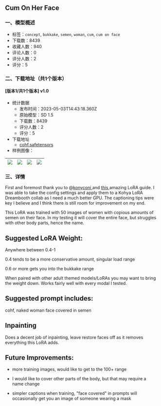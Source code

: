 ## Cum On Her Face
### 一、模型概述

- 标签：`concept`, `bukkake`, `semen`, `woman`, `cum`, `cum on face`
- 下载数：8439
- 收藏人数：940
- 评论人数：0
- 评分人数：2
- 评分：5

### 二、下载地址（共1个版本）

#### [版本1/共1个版本] v1.0

- 统计数据
  - 发布时间：2023-05-03T14:43:18.360Z
  - 原始模型：SD 1.5
  - 下载数：8439
  - 评分人数：2
  - 评分：5
- 下载地址
  - [cohf.safetensors](https://civitai.com/api/download/models/61434)
- 样例图像：

| <img src="https://image.civitai.com/xG1nkqKTMzGDvpLrqFT7WA/4ad04e1f-2059-4d35-8f76-a83449ffee24/width=450/674066.jpeg" /> | <img src="https://image.civitai.com/xG1nkqKTMzGDvpLrqFT7WA/7fb7c4c6-7e65-4e1f-8b8c-05bfeb4c1e9c/width=450/674069.jpeg" /> | <img src="https://image.civitai.com/xG1nkqKTMzGDvpLrqFT7WA/4481e6e4-1edf-47e3-9e69-a48e63082388/width=450/674072.jpeg" /> | <img src="https://image.civitai.com/xG1nkqKTMzGDvpLrqFT7WA/2d119c63-4b66-44dd-9b73-befe256feaf6/width=450/674073.jpeg" /> |
| ---- | ---- | ---- | ---- |


### 三、详情
<p>First and foremost thank you to @<a target="_blank" rel="ugc" href="https://civitai.com/user/konyconi/models">konyconi </a>and <a target="_blank" rel="ugc" href="https://civitai.com/models/52697/tutorial-konyconi-style-lora">this </a>amazing LoRA guide. I was able to take the config settings and apply them to a Kohya LoRA Dreambooth collab as I need a much better GPU. The captioning tips were key I believe and I think there is still room for improvement on my end.</p><p></p><p>This LoRA was trained with 50 images of women with copious amounts of semen on their face. In my testing it will cover the entire face, but struggles with other body parts, hence the name.</p><p></p><h2>Suggested LoRA Weight:</h2><p>Anywhere between 0.4-1</p><p>0.4 tends to be a more conservative amount, singular load range</p><p>0.6 or more gets you into the bukkake range</p><p>When paired with other adult themed models/LoRAs you may want to bring the weight down. Works fairly well with every modal I tested.</p><p></p><h2>Suggested prompt includes: </h2><p>cohf, naked woman face covered in semen</p><p></p><h2>Inpainting</h2><p>Does a decent job of inpainting, leave restore faces off as it removes everything this LoRA adds.</p><p></p><h2>Future Improvements:</h2><ul><li><p>more training images, would like to get to the 100+ range</p></li><li><p>I would like to cover other parts of the body, but that may require a name change</p></li><li><p>simpler captions when training, "face covered" in prompts will occasionally get you an image of someone wearing a mask</p></li></ul>